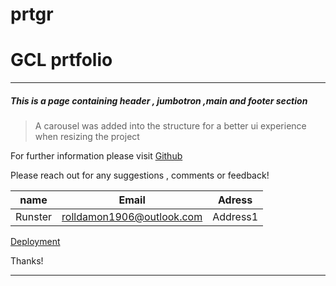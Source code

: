 # prtgr
# GCL prtfolio
***
##### This  is  a  page  containing   header , jumbotron ,main and footer section 
>A carousel  was added  into  the  structure  for a  better  ui experience when resizing the  project 

For  further information  please visit
[Github](https://github.com/Runster91/prtgr.git)

Please reach out  for any suggestions , comments or  feedback!

|name|Email|Adress|
|----|-----|------|
|Runster|rolldamon1906@outlook.com|Address1|



[Deployment]()

Thanks!
***